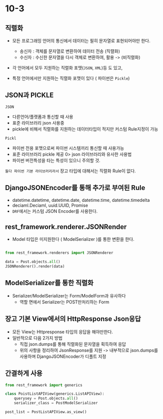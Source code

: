 # 10-3

## 직렬화

- 모든 프로그래밍 언어의 통신에서 데이터는 필히 문자열로 표현되어야만 한다.
  - 송신자 : 객체를 문자열로 변환하여 데이터 전송 (직렬화)
  - 수신자 : 수신한 문자열을 다시 객체로 변환하여, 활용 -> (비직렬화)

- 각 언어에서 모두 지원하는 직렬화 포맷(`JSON`, `XML`)등 도 있고,
- 특정 언어에서만 지원하는 직렬화 포맷이 있다 ( 파이썬은 `Pickle`)

## JSON과 PICKLE

`JSON`

- 다른언어/플랫폼과 통신할 때 사용
- 표준 라이브러리 json 사용중
- pickle에 비해서 직렬화를 지원하는 데이터타입이 적지만 커스텀 Rule지정이 가능

`Pickl`

- 파이썬 전용 포맷으로써 파이썬 시스템끼리 통신할 때 사용가능
- 표준 라이브러리 pickle 제공 0> json 라이브러리와 유사한 사용법
- 파이썬 버전특성을 타는 특성이 있으니 주의할 것.

`둘다 파이썬 기본 라이브러리라서` 장고 타입에 대해서는 직렬화 Rule이 없다.

## DjangoJSONEncoder를 통해 추가로 부여된 Rule

- datetime.datetime, datetime.date, datetime.time, datetime.timedelta
- deciaml.Deciaml, uuid.UUID, Promise
- `DRF`에서는 커스텀 JSON Encoder를 사용한다.

## rest_framework.renderer.JSONRender

- Model 타입은 미지원한다 ( ModelSerializer )를 통한 변환을 한다.

```Python

from rest_framework.renderers import JSONRenderer

data = Post.objects.all()
JSONRenderer().render(data)

```

## ModelSerializer를 통한 직렬화

- Serializer/ModelSerializer는 Form/ModelForm과 유사하다
  - 역할 면에서 Serializer는 POST만처리하는 Form


## 장고 기본 View에서의 HttpResponse Json응답

- 모든 View는 Httpresponse 타입의 응답을 해야만한다.
- 일반적으로 다음 2가지 방법
  - 직접 json.dumps를 통해 직렬화된 문자열을 획득하여 응답
  - 위의 사항을 정리하여 JsonResponse를 지원 -> 내부적으로 json.dumps를 사용하며 DjangoJSONEncoder가 디폴트 지정

## 간결하게 사용

```Python
from rest_framework import generics

class PoistListAPIView(generics.ListAPIView):
    querysey = Post.objects.all()
    serializer_class = PostModelSerializer

post_list = PostListAPIView.as_view()

```
